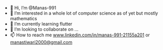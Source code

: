 - 👋 Hi, I’m @Manas-991
- 👀 I’m interested in a whole lot of computer science as of yet but mostly mathematics
- 🌱 I’m currently learning flutter
- 💞️ I’m looking to collaborate on ...
- 📫 How to reach me www.linkedin.com/in/manas-991-21155a201 or manastiwari2000@gmail.com

<!---
Manas-991/Manas-991 is a ✨ special ✨ repository because its `README.md` (this file) appears on your GitHub profile.
You can click the Preview link to take a look at your changes.
--->
